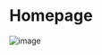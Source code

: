 # Homepage

![image](https://user-images.githubusercontent.com/70727060/162583800-6b2bd7fd-3fec-448a-9906-caeb5caf8801.png)
